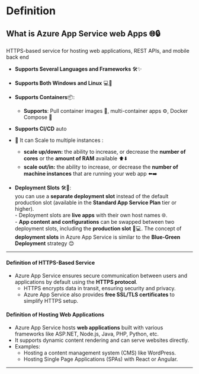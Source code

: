 
# Definition

## What is Azure App Service web Apps 🌐🔒

HTTPS-based service for hosting web applications, REST APIs, and mobile back end
- **Supports Several Languages and Frameworks** 🛠️✨ 
- **Supports Both Windows and Linux** 💻🐧 
- **Supports Containers**📦:  
    - **Supports**: Pull container images 🔄, multi-container apps ⚙️, Docker Compose 🐳
- **Supports CI/CD** auto
- 📌 It can Scale to multiple instances : 
	- **scale up/down:** the ability to increase, or decrease the **number of cores** or the **amount of RAM** available ⬆️⬇️
	- **scale out/in:** the ability to increase, or decrease the **number of machine instances** that are running your web app ⬅️➡️

- **Deployment Slots** 🛠️🔄:  
  you can use a **separate deployment slot** instead of the default production slot (available in the **Standard App Service Plan** tier or higher).  
	  - Deployment slots are **live apps** with their own host names 🌐.  
	  - **App content and configurations** can be swapped between two deployment slots, including the **production slot** 🔄💻.
	The concept of **deployment slots** in Azure App Service is similar to the **Blue-Green Deployment** strategy 😊

--- 
#### **Definition of HTTPS-Based Service**

- Azure App Service ensures secure communication between users and applications by default using the **HTTPS protocol**.
    - HTTPS encrypts data in transit, ensuring security and privacy.
    - Azure App Service also provides **free SSL/TLS certificates** to simplify HTTPS setup.

#### **Definition of Hosting Web Applications**

- Azure App Service hosts **web applications** built with various frameworks like ASP.NET, Node.js, Java, PHP, Python, etc.
- It supports dynamic content rendering and can serve websites directly.
- Examples:
    - Hosting a content management system (CMS) like WordPress.
    - Hosting Single Page Applications (SPAs) with React or Angular.

--- 



